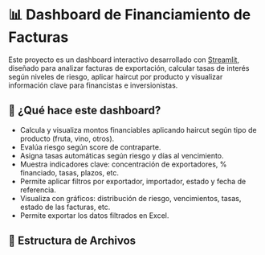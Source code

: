 # 📊 Dashboard de Financiamiento de Facturas

Este proyecto es un dashboard interactivo desarrollado con [Streamlit](https://streamlit.io/), diseñado para analizar facturas de exportación, calcular tasas de interés según niveles de riesgo, aplicar haircut por producto y visualizar información clave para financistas e inversionistas.

## 🚀 ¿Qué hace este dashboard?

- Calcula y visualiza montos financiables aplicando haircut según tipo de producto (fruta, vino, otros).
- Evalúa riesgo según score de contraparte.
- Asigna tasas automáticas según riesgo y días al vencimiento.
- Muestra indicadores clave: concentración de exportadores, % financiado, tasas, plazos, etc.
- Permite aplicar filtros por exportador, importador, estado y fecha de referencia.
- Visualiza con gráficos: distribución de riesgo, vencimientos, tasas, estado de las facturas, etc.
- Permite exportar los datos filtrados en Excel.

## 📁 Estructura de Archivos

